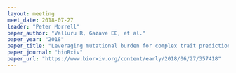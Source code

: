```yaml
---
layout: meeting
meet_date: 2018-07-27
leader: "Peter Morrell"
paper_author: "Valluru R, Gazave EE, et al."
paper_year: "2018"
paper_title: "Leveraging mutational burden for complex trait prediction in sorghum"
paper_journal: "bioRxiv"
paper_url: "https://www.biorxiv.org/content/early/2018/06/27/357418"
---
```

